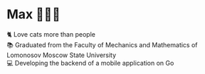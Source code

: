 # Max 👨🏻‍💻
🐈 Love cats more than people\
📚 Graduated from the Faculty of Mechanics and Mathematics of Lomonosov Moscow State University\
💻 Developing the backend of a mobile application on Go

